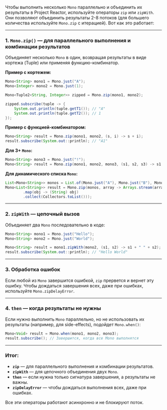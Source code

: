 Чтобы выполнить несколько `Mono` параллельно и объединить их результаты в Project Reactor, используйте операторы `zip` или `zipWith`. Они позволяют объединить результаты 2-8 потоков (для большего количества используйте `Mono.zip` с итерацией). Вот как это работает:

---

### 1. **`Mono.zip()` — для параллельного выполнения и комбинации результатов**
Объединяет несколько `Mono` в один, возвращая результаты в виде кортежа (Tuple) или применяя функцию-комбинатор.

**Пример с кортежем:**
```java
Mono<String> mono1 = Mono.just("A");
Mono<Integer> mono2 = Mono.just(1);

Mono<Tuple2<String, Integer>> zipped = Mono.zip(mono1, mono2);

zipped.subscribe(tuple -> {
    System.out.println(tuple.getT1()); // "A"
    System.out.println(tuple.getT2()); // 1
});
```

**Пример с функцией-комбинатором:**
```java
Mono<String> result = Mono.zip(mono1, mono2, (s, i) -> s + i);
result.subscribe(System.out::println); // "A1"
```

**Для 3+ `Mono`:**
```java
Mono<String> mono3 = Mono.just("!");
Mono<String> result = Mono.zip(mono1, mono2, mono3, (s1, s2, s3) -> s1 + s2 + s3);
```

**Для динамического списка `Mono`:**
```java
List<Mono<String>> monos = List.of(Mono.just("A"), Mono.just("B"), Mono.just("C"));
Mono<List<String>> result = Mono.zip(monos, array -> Arrays.stream(array)
        .map(obj -> (String) obj)
        .collect(Collectors.toList()));
```

---

### 2. **`zipWith` — цепочный вызов**
Объединяет два `Mono` последовательно в коде:
```java
Mono<String> mono1 = Mono.just("Hello");
Mono<String> mono2 = Mono.just("World");

Mono<String> result = mono1.zipWith(mono2, (s1, s2) -> s1 + " " + s2);
result.subscribe(System.out::println); // "Hello World"
```

---

### 3. **Обработка ошибок**
Если любой из `Mono` завершится ошибкой, `zip` прервется и вернет эту ошибку. Чтобы дождаться завершения всех, даже при ошибках, используйте `Mono.zipDelayError`.

---

### 4. **`then` — когда результаты не нужны**
Если нужно выполнить `Mono` параллельно, но не использовать их результаты (например, для side-effects), подойдет `Mono.when()`:
```java
Mono<Void> result = Mono.when(mono1, mono2, mono3);
result.subscribe(); // Завершится, когда все Mono выполнятся
```

---

### Итог:
- **`zip`** — для параллельного выполнения и комбинации результатов.
- **`zipWith`** — для цепочного объединения двух `Mono`.
- **`then`** — если нужна только сигнатура завершения, а результаты не важны.
- **`zipDelayError`** — чтобы дождаться выполнения всех, даже при ошибках.

Все эти операторы работают асинхронно и не блокируют поток.